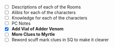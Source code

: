 - [ ] Descriptions of each of the Rooms
- [ ] Alibis for each of the characters
- [ ] Knowledge for each of the characters
- [ ] PC Notes
- [x] **Add Vial of Adder Venom**
- [ ] **More Clues to Myrtle**
- [ ] Reword scuff mark clues in SQ to make it clearer
